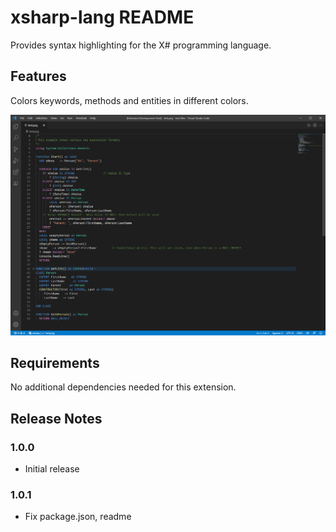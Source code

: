 # xsharp-lang README

Provides syntax highlighting for the X# programming language.

## Features

Colors keywords, methods and entities in different colors.

![Example highlighting](https://raw.githubusercontent.com/InfomindsAg/vscode-xsharp-syntax/main/xsharp-lang/images/sample.png)

## Requirements
No additional dependencies needed for this extension.

## Release Notes

### 1.0.0

- Initial release

### 1.0.1

- Fix package.json, readme
